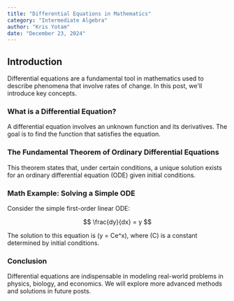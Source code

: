 ```yaml
---
title: "Differential Equations in Mathematics"
category: "Intermediate Algebra"
author: "Kris Yotam"
date: "December 23, 2024"
---
```


## Introduction

Differential equations are a fundamental tool in mathematics used to describe phenomena that involve rates of change. In this post, we'll introduce key concepts.

### What is a Differential Equation?

A differential equation involves an unknown function and its derivatives. The goal is to find the function that satisfies the equation.

### The Fundamental Theorem of Ordinary Differential Equations

This theorem states that, under certain conditions, a unique solution exists for an ordinary differential equation (ODE) given initial conditions.

### Math Example: Solving a Simple ODE

Consider the simple first-order linear ODE:

$$
\frac{dy}{dx} = y
$$

The solution to this equation is \(y = Ce^x\), where \(C\) is a constant determined by initial conditions.

### Conclusion

Differential equations are indispensable in modeling real-world problems in physics, biology, and economics. We will explore more advanced methods and solutions in future posts.
